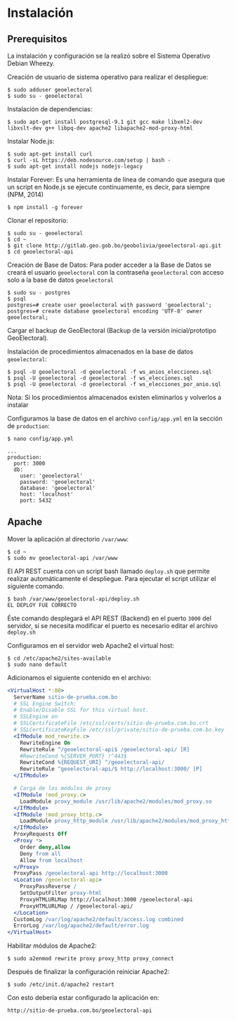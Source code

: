 # Instalación

## Prerequisitos

La instalación y configuración se la realizó sobre el Sistema Operativo Debian Wheezy.

Creación de usuario de sistema operativo para realizar el despliegue:

```
$ sudo adduser geoelectoral
$ sudo su - geoelectoral
```

Instalación de dependencias:

```
$ sudo apt-get install postgresql-9.1 git gcc make libxml2-dev libxslt-dev g++ libpq-dev apache2 libapache2-mod-proxy-html
```

Instalar Node.js:

```
$ sudo apt-get install curl
$ curl -sL https://deb.nodesource.com/setup | bash -
$ sudo apt-get install nodejs nodejs-legacy
```

Instalar Forever: Es una herramienta de línea de comando que asegura que un script en
Node.js se ejecute continuamente, es decir, para siempre (NPM, 2014)

```
$ npm install -g forever
```

Clonar el repositorio:

```
$ sudo su - geoelectoral
$ cd ~
$ git clone http://gitlab.geo.gob.bo/geobolivia/geoelectoral-api.git
$ cd geoelectoral-api
```

Creación de Base de Datos: Para poder acceder a la Base de Datos se creará el usuario
`geoelectoral` con la contraseña `geoelectoral` con acceso solo a la base de datos
`geoelectoral`

```
$ sudo su - postgres
$ psql
postgres=# create user geoelectoral with password 'geoelectoral';
postgres=# create database geoelectoral encoding 'UTF-8' owner geoelectoral;
```

Cargar el backup de GeoElectoral (Backup de la versión inicial/prototipo GeoElectoral).

Instalación de procedimientos almacenados en la base de datos `geoelectoral`:

```
$ psql -U geoelectoral -d geoelectoral -f ws_anios_elecciones.sql
$ psql -U geoelectoral -d geoelectoral -f ws_elecciones.sql
$ psql -U geoelectoral -d geoelectoral -f ws_elecciones_por_anio.sql
```

Nota: Si los procedimientos almacenados existen eliminarlos y volverlos a instalar

Configuramos la base de datos en el archivo `config/app.yml` en la sección de `production`:

```
$ nano config/app.yml
```
```
...
production:
  port: 3000
  db:
    user: 'geoelectoral'
    password: 'geoelectoral'
    database: 'geoelectoral'
    host: 'localhost'
    port: 5432
```

## Apache

Mover la aplicación al directorio `/var/www`:

```
$ cd ~
$ sudo mv geoelectoral-api /var/www
```

El API REST cuenta con un script bash llamado `deploy.sh` que permite realizar
automáticamente el despliegue. Para ejecutar el script utilizar el siguiente comando.

```
$ bash /var/www/geoelectoral-api/deploy.sh
EL DEPLOY FUE CORRECTO
```

Éste comando desplegará el API REST (Backend) en el puerto `3000` del servidor, si se necesita modificar el puerto es necesario editar el archivo `deploy.sh`

Configuramos en el servidor web Apache2 el virtual host:

```
$ cd /etc/apache2/sites-available
$ sudo nano default
```

Adicionamos el siguiente contenido en el archivo:

```apache
<VirtualHost *:80>
  ServerName sitio-de-prueba.com.bo
  # SSL Engine Switch:
  # Enable/Disable SSL for this virtual host.
  # SSLEngine on
  # SSLCertificateFile /etc/ssl/certs/sitio-de-prueba.com.bo.crt
  # SSLCertificateKeyFile /etc/ssl/private/sitio-de-prueba.com.bo.key
  <IfModule mod_rewrite.c>
    RewriteEngine On
    RewriteRule ^/geoelectoral-api$ /geoelectoral-api/ [R]
    #RewriteCond %{SERVER_PORT} !^443$
    RewriteCond %{REQUEST_URI} ^/geoelectoral-api/
    RewriteRule ^geoelectoral-api/$ http://localhost:3000/ [P]
  </IfModule>

  # Carga de los módulos de proxy
  <IfModule !mod_proxy.c>
    LoadModule proxy_module /usr/lib/apache2/modules/mod_proxy.so
  </IfModule>
  <IfModule !mod_proxy_http.c>
    LoadModule proxy_http_module /usr/lib/apache2/modules/mod_proxy_http.so
  </IfModule>
  ProxyRequests Off
  <Proxy *>
    Order deny,allow
    Deny from all
    Allow from localhost
  </Proxy>
  ProxyPass /geoelectoral-api http://localhost:3000
  <Location /geoelectoral-api>
    ProxyPassReverse /
    SetOutputFilter proxy-html
    ProxyHTMLURLMap http://localhost:3000 /geoelectoral-api
    ProxyHTMLURLMap / /geoelectoral-api/
  </Location>
  CustomLog /var/log/apache2/default/access.log combined
  ErrorLog /var/log/apache2/default/error.log
</VirtualHost>
```

Habilitar módulos de Apache2:

```
$ sudo a2enmod rewrite proxy proxy_http proxy_connect
```

Después de finalizar la configuración reiniciar Apache2:

```
$ sudo /etc/init.d/apache2 restart
```

Con esto debería estar configurado la aplicación en:

```
http://sitio-de-prueba.com.bo/geoelectoral-api
```